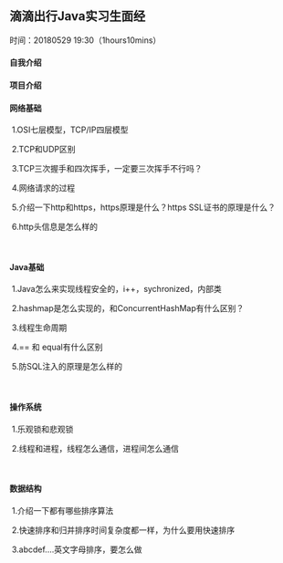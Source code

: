 ## 滴滴出行Java实习生面经

时间：20180529 19:30（1hours10mins）



#### 自我介绍

#### 项目介绍

#### 网络基础

​	1.OSI七层模型，TCP/IP四层模型

​	2.TCP和UDP区别

​	3.TCP三次握手和四次挥手，一定要三次挥手不行吗？

​	4.网络请求的过程

​	5.介绍一下http和https，https原理是什么？https SSL证书的原理是什么？

​	6.http头信息是怎么样的

​	

#### Java基础

​	1.Java怎么来实现线程安全的，i++，sychronized，内部类

​	2.hashmap是怎么实现的，和ConcurrentHashMap有什么区别？

​	3.线程生命周期

​	4.== 和 equal有什么区别

​	5.防SQL注入的原理是怎么样的

​	

#### 操作系统

​	1.乐观锁和悲观锁

​	2.线程和进程，线程怎么通信，进程间怎么通信

​	

#### 数据结构

​	1.介绍一下都有哪些排序算法

​	2.快速排序和归并排序时间复杂度都一样，为什么要用快速排序

​	3.abcdef....英文字母排序，要怎么做

​



